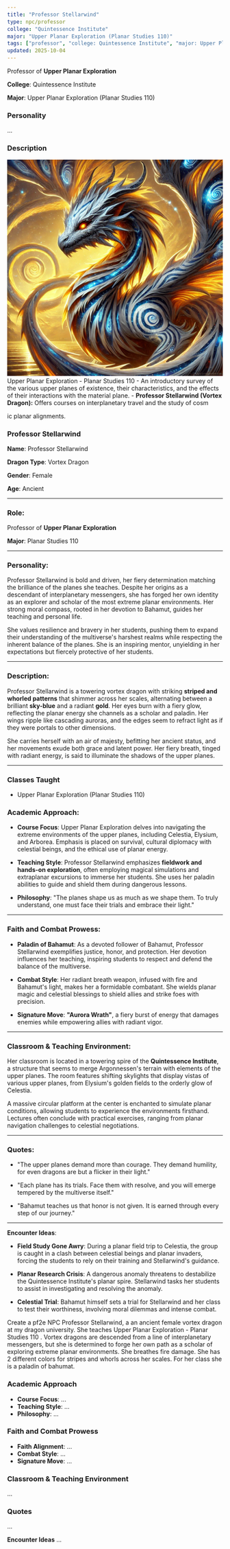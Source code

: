 ```yaml
---
title: "Professor Stellarwind"
type: npc/professor
college: "Quintessence Institute"
major: "Upper Planar Exploration (Planar Studies 110)"
tags: ["professor", "college: Quintessence Institute", "major: Upper Planar Exploration (Planar Studies 110)"]
updated: 2025-10-04
---
```


Professor of **Upper Planar Exploration**

**College**: Quintessence Institute

**Major**: Upper Planar Exploration (Planar Studies 110)

### Personality
...

### Description
![C6F063E9-0B2F-4F3D-B07E-D66F1C9510E1](/assets/images/C6F063E9-0B2F-4F3D-B07E-D66F1C9510E1.webp)
Upper Planar Exploration - Planar Studies  110
      - An introductory survey of the various upper planes of existence, their characteristics, and the effects of their interactions with the material plane.
    - **Professor Stellarwind (Vortex Dragon):** Offers courses on interplanetary travel and the study of cosm

ic planar alignments.

### Professor Stellarwind

**Name**: Professor Stellarwind

**Dragon Type**: Vortex Dragon

**Gender**: Female

**Age**: Ancient

---

### Role:
Professor of **Upper Planar Exploration**

**Major**: Planar Studies 110

---

### Personality:
Professor Stellarwind is bold and driven, her fiery determination matching the brilliance of the planes she teaches. Despite her origins as a descendant of interplanetary messengers, she has forged her own identity as an explorer and scholar of the most extreme planar environments. Her strong moral compass, rooted in her devotion to Bahamut, guides her teaching and personal life.

She values resilience and bravery in her students, pushing them to expand their understanding of the multiverse's harshest realms while respecting the inherent balance of the planes. She is an inspiring mentor, unyielding in her expectations but fiercely protective of her students.

---

### Description:
Professor Stellarwind is a towering vortex dragon with striking **striped and whorled patterns** that shimmer across her scales, alternating between a brilliant **sky-blue** and a radiant **gold**. Her eyes burn with a fiery glow, reflecting the planar energy she channels as a scholar and paladin. Her wings ripple like cascading auroras, and the edges seem to refract light as if they were portals to other dimensions.

She carries herself with an air of majesty, befitting her ancient status, and her movements exude both grace and latent power. Her fiery breath, tinged with radiant energy, is said to illuminate the shadows of the upper planes.

---

### Classes Taught
- Upper Planar Exploration (Planar Studies 110)

### Academic Approach:

- **Course Focus**: Upper Planar Exploration delves into navigating the extreme environments of the upper planes, including Celestia, Elysium, and Arborea. Emphasis is placed on survival, cultural diplomacy with celestial beings, and the ethical use of planar energy.

- **Teaching Style**: Professor Stellarwind emphasizes **fieldwork and hands-on exploration**, often employing magical simulations and extraplanar excursions to immerse her students. She uses her paladin abilities to guide and shield them during dangerous lessons.

- **Philosophy**: "The planes shape us as much as we shape them. To truly understand, one must face their trials and embrace their light."

---

### Faith and Combat Prowess:

- **Paladin of Bahamut**: As a devoted follower of Bahamut, Professor Stellarwind exemplifies justice, honor, and protection. Her devotion influences her teaching, inspiring students to respect and defend the balance of the multiverse.

- **Combat Style**: Her radiant breath weapon, infused with fire and Bahamut's light, makes her a formidable combatant. She wields planar magic and celestial blessings to shield allies and strike foes with precision.

- **Signature Move**: **"Aurora Wrath"**, a fiery burst of energy that damages enemies while empowering allies with radiant vigor.

---

### Classroom & Teaching Environment:
Her classroom is located in a towering spire of the **Quintessence Institute**, a structure that seems to merge Argonnessen's terrain with elements of the upper planes. The room features shifting skylights that display vistas of various upper planes, from Elysium's golden fields to the orderly glow of Celestia.

A massive circular platform at the center is enchanted to simulate planar conditions, allowing students to experience the environments firsthand. Lectures often conclude with practical exercises, ranging from planar navigation challenges to celestial negotiations.

---

### Quotes:

- "The upper planes demand more than courage. They demand humility, for even dragons are but a flicker in their light."

- "Each plane has its trials. Face them with resolve, and you will emerge tempered by the multiverse itself."

- "Bahamut teaches us that honor is not given. It is earned through every step of our journey."

---

**Encounter Ideas**:

- **Field Study Gone Awry**: During a planar field trip to Celestia, the group is caught in a clash between celestial beings and planar invaders, forcing the students to rely on their training and Stellarwind's guidance.

- **Planar Research Crisis**: A dangerous anomaly threatens to destabilize the Quintessence Institute's planar spire. Stellarwind tasks her students to assist in investigating and resolving the anomaly.

- **Celestial Trial**: Bahamut himself sets a trial for Stellarwind and her class to test their worthiness, involving moral dilemmas and intense combat.

Create a pf2e NPC Professor Stellarwind, a an ancient female vortex dragon at my dragon university. She teaches Upper Planar Exploration - Planar Studies  110 . Vortex dragons are descended from a line of interplanetary messengers, but she is determined to forge her own path as a scholar of exploring extreme planar environments.  She breathes fire damage. She has 2 different colors for stripes and whorls across her scales. For her class she is a paladin of bahumat.

### Academic Approach
- **Course Focus**: ...
- **Teaching Style**: ...
- **Philosophy**: ...

### Faith and Combat Prowess
- **Faith Alignment**: ...
- **Combat Style**: ...
- **Signature Move**: ...

### Classroom & Teaching Environment
...

### Quotes
...

**Encounter Ideas**
...
